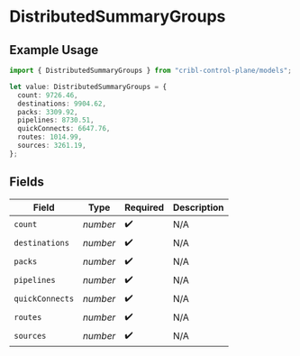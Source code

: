 # DistributedSummaryGroups

## Example Usage

```typescript
import { DistributedSummaryGroups } from "cribl-control-plane/models";

let value: DistributedSummaryGroups = {
  count: 9726.46,
  destinations: 9904.62,
  packs: 3309.92,
  pipelines: 8730.51,
  quickConnects: 6647.76,
  routes: 1014.99,
  sources: 3261.19,
};
```

## Fields

| Field              | Type               | Required           | Description        |
| ------------------ | ------------------ | ------------------ | ------------------ |
| `count`            | *number*           | :heavy_check_mark: | N/A                |
| `destinations`     | *number*           | :heavy_check_mark: | N/A                |
| `packs`            | *number*           | :heavy_check_mark: | N/A                |
| `pipelines`        | *number*           | :heavy_check_mark: | N/A                |
| `quickConnects`    | *number*           | :heavy_check_mark: | N/A                |
| `routes`           | *number*           | :heavy_check_mark: | N/A                |
| `sources`          | *number*           | :heavy_check_mark: | N/A                |